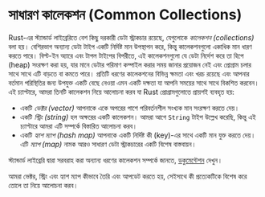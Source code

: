 # সাধারণ কালেকশন (Common Collections)

Rust-এর স্ট্যান্ডার্ড লাইব্রেরিতে বেশ কিছু দরকারী ডেটা স্ট্রাকচার রয়েছে, যেগুলোকে *কালেকশন (collections)* বলা হয়। বেশিরভাগ অন্যান্য ডেটা টাইপ একটি নির্দিষ্ট মান উপস্থাপন করে, কিন্তু কালেকশনগুলো একাধিক মান ধারণ করতে পারে। বিল্ট-ইন অ্যারে এবং টাপল টাইপের বিপরীতে, এই কালেকশনগুলো যে ডেটা নির্দেশ করে তা হিপে (heap) সংরক্ষণ করা হয়, যার মানে ডেটার পরিমাণ কম্পাইল করার সময় জানার প্রয়োজন নেই এবং প্রোগ্রাম চলার সাথে সাথে এটি বাড়তে বা কমতে পারে। প্রতিটি ধরণের কালেকশনের বিভিন্ন ক্ষমতা এবং খরচ রয়েছে এবং আপনার বর্তমান পরিস্থিতির জন্য উপযুক্ত একটি বেছে নেওয়া এমন একটি দক্ষতা যা আপনি সময়ের সাথে সাথে বিকশিত করবেন। এই চ্যাপ্টারে, আমরা তিনটি কালেকশন নিয়ে আলোচনা করব যা Rust প্রোগ্রামগুলোতে প্রায়শই ব্যবহৃত হয়:

-   একটি *ভেক্টর (vector)* আপনাকে একে অপরের পাশে পরিবর্তনশীল সংখ্যক মান সংরক্ষণ করতে দেয়।
-   একটি *স্ট্রিং (string)* হল অক্ষরের একটি কালেকশন। আমরা আগে `String` টাইপ উল্লেখ করেছি, কিন্তু এই চ্যাপ্টারে আমরা এটি সম্পর্কে বিস্তারিত আলোচনা করব।
-   একটি *হ্যাশ ম্যাপ (hash map)* আপনাকে একটি নির্দিষ্ট কী (key)-এর সাথে একটি মান যুক্ত করতে দেয়। এটি *ম্যাপ (map)* নামক আরও সাধারণ ডেটা স্ট্রাকচারের একটি বিশেষ বাস্তবায়ন।

স্ট্যান্ডার্ড লাইব্রেরি দ্বারা সরবরাহ করা অন্যান্য ধরণের কালেকশন সম্পর্কে জানতে, [ডকুমেন্টেশন][collections] দেখুন।

আমরা ভেক্টর, স্ট্রিং এবং হ্যাশ ম্যাপ কীভাবে তৈরি এবং আপডেট করতে হয়, সেইসাথে কী প্রত্যেকটিকে বিশেষ করে তোলে তা নিয়ে আলোচনা করব।

[collections]: ../std/collections/index.html
